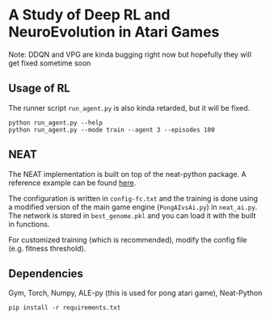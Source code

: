 # A Study of Deep RL and NeuroEvolution in Atari Games

Note: DDQN and VPG are kinda bugging right now but hopefully they will get fixed sometime soon

## Usage of RL

The runner script `run_agent.py` is also kinda retarded, but it will be fixed.

```
python run_agent.py --help
python run_agent.py --mode train --agent 3 --episodes 100
```

## NEAT

The NEAT implementation is built on top of the neat-python package. A reference example can be found [here](https://github.com/NirajSawant136/Simple-AI-using-NEAT/tree/master).

The configuration is written in `config-fc.txt` and the training is done using a modified version of the main game engine (`PongAIvsAi.py`) in `neat_ai.py`. The network is stored in `best_genome.pkl` and you can load it with the built in functions.

For customized training (which is recommended), modify the config file (e.g. fitness threshold).

## Dependencies

Gym, Torch, Numpy, ALE-py (this is used for pong atari game), Neat-Python

```
pip install -r requirements.txt
```
